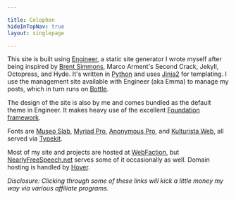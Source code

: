 ```yaml
---

title: Colophon
hideInTopNav: true
layout: singlepage

---
```


This site is built using [Engineer](/projects/engineer), a static site generator I wrote myself after
being inspired by [Brent Simmons][], Marco Arment's Second Crack, Jekyll, Octopress,
and Hyde. It's written in [Python][] and uses [Jinja2][] for templating. I use the management site
available with Engineer (aka Emma) to manage my posts, which in turn runs on [Bottle][].

The design of the site is also by me and comes bundled as the default theme in Engineer. It
makes heavy use of the excellent [Foundation framework][].

Fonts are [Museo Slab][], [Myriad Pro][], [Anonymous Pro][], and [Kulturista Web][],
all served via [Typekit][].

Most of my site and projects are hosted at [WebFaction][], but [NearlyFreeSpeech.net][] serves some of
it occasionally as well. Domain hosting is handled by [Hover][].

*Disclosure: Clicking through some of these links will kick a little money my way via various affiliate
programs.*

[Engineer]: http://github.com/tylerbutler/engineer
[Brent Simmons]: http://inessential.com/
[Museo Slab]: https://typekit.com/fonts/museo-slab
[Myriad Pro]: https://typekit.com/fonts/myriad-pro
[Anonymous Pro]: https://typekit.com/fonts/anonymous-pro
[Kulturista Web]: https://typekit.com/fonts/kulturista-web
[Typekit]: https://typekit.com
[Foundation framework]: http://foundation.zurb.com/
[Python]: http://www.python.org/
[Jinja2]: http://jinja.pocoo.org/
[Bottle]: http://www.bottlepy.org/
[NearlyFreeSpeech.net]: http://NearlyFreeSpeech.net/
[WebFaction]: http://www.webfaction.com/?affiliate=tylerbutler
[Hover]: http://www.hover.com/

